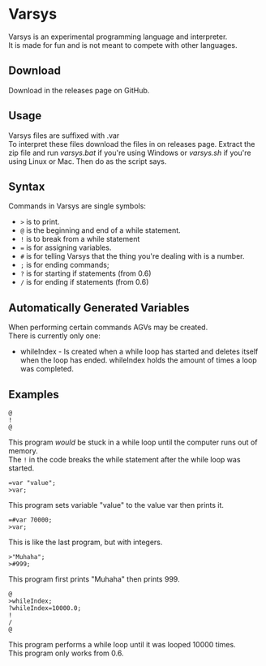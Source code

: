 # Varsys
Varsys is an experimental programming language and interpreter.  
It is made for fun and is not meant to compete with other languages.  

## Download
Download in the releases page on GitHub.  

## Usage
Varsys files are suffixed with .var  
To interpret these files download the files in on releases page.
Extract the zip file and run _varsys.bat_ if you're using Windows or _varsys.sh_ if you're using Linux or Mac.
Then do as the script says.

## Syntax
Commands in Varsys are single symbols:  
* `>` is to print.
* `@` is the beginning and end of a while statement.
* `!` is to break from a while statement
* `=` is for assigning variables.
* `#` is for telling Varsys that the thing you're dealing with is a number.
* `;` is for ending commands;
* `?` is for starting if statements (from 0.6)
* `/` is for ending if statements (from 0.6)

## Automatically Generated Variables
When performing certain commands AGVs may be created.  
There is currently only one:
* whileIndex - Is created when a while loop has started and deletes itself when the loop has ended. whileIndex holds the amount of times a loop was completed.

## Examples
    @
    !
    @
This program _would_ be stuck in a while loop until the computer runs out of memory.  
The `!` in the code breaks the while statement after the while loop was started.

    =var "value";
    >var;
This program sets variable "value" to the value var then prints it.

    =#var 70000;
    >var;
This is like the last program, but with integers.

    >"Muhaha";
    >#999;
This program first prints "Muhaha" then prints 999.

    @
    >whileIndex;
    ?whileIndex=10000.0;
    !
    /
    @
This program performs a while loop until it was looped 10000 times.  
This program only works from 0.6.
